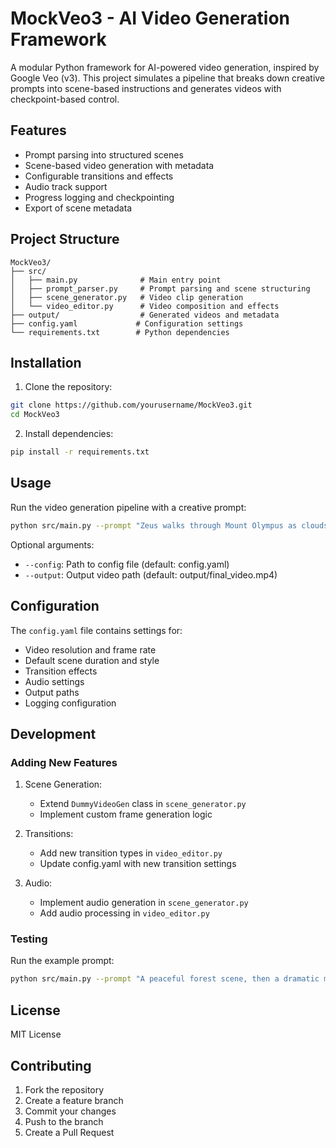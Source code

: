 # MockVeo3 - AI Video Generation Framework

A modular Python framework for AI-powered video generation, inspired by Google Veo (v3). This project simulates a pipeline that breaks down creative prompts into scene-based instructions and generates videos with checkpoint-based control.

## Features

- Prompt parsing into structured scenes
- Scene-based video generation with metadata
- Configurable transitions and effects
- Audio track support
- Progress logging and checkpointing
- Export of scene metadata

## Project Structure

```
MockVeo3/
├── src/
│   ├── main.py              # Main entry point
│   ├── prompt_parser.py     # Prompt parsing and scene structuring
│   ├── scene_generator.py   # Video clip generation
│   └── video_editor.py      # Video composition and effects
├── output/                  # Generated videos and metadata
├── config.yaml             # Configuration settings
└── requirements.txt        # Python dependencies
```

## Installation

1. Clone the repository:
```bash
git clone https://github.com/yourusername/MockVeo3.git
cd MockVeo3
```

2. Install dependencies:
```bash
pip install -r requirements.txt
```

## Usage

Run the video generation pipeline with a creative prompt:

```bash
python src/main.py --prompt "Zeus walks through Mount Olympus as clouds roll in, then battles Poseidon in a stormy sea"
```

Optional arguments:
- `--config`: Path to config file (default: config.yaml)
- `--output`: Output video path (default: output/final_video.mp4)

## Configuration

The `config.yaml` file contains settings for:
- Video resolution and frame rate
- Default scene duration and style
- Transition effects
- Audio settings
- Output paths
- Logging configuration

## Development

### Adding New Features

1. Scene Generation:
   - Extend `DummyVideoGen` class in `scene_generator.py`
   - Implement custom frame generation logic

2. Transitions:
   - Add new transition types in `video_editor.py`
   - Update config.yaml with new transition settings

3. Audio:
   - Implement audio generation in `scene_generator.py`
   - Add audio processing in `video_editor.py`

### Testing

Run the example prompt:
```bash
python src/main.py --prompt "A peaceful forest scene, then a dramatic mountain view"
```

## License

MIT License

## Contributing

1. Fork the repository
2. Create a feature branch
3. Commit your changes
4. Push to the branch
5. Create a Pull Request 